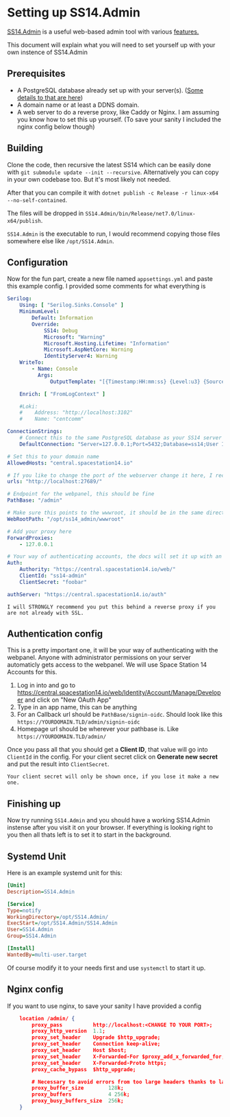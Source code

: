 # Setting up SS14.Admin
[SS14.Admin](https://github.com/space-wizards/SS14.Admin/) is a useful web-based admin tool with various [features.](../community/admin/admin-tooling.md)

This document will explain what you will need to set yourself up with your own instence of SS14.Admin

## Prerequisites

- A PostgreSQL database already set up with your server(s). ([Some details to that are here](../general-development/setup/server-hosting-tutorial.md))
- A domain name or at least a DDNS domain.
- A web server to do a reverse proxy, like Caddy or Nginx. I am assuming you know how to set this up yourself. (To save your sanity I included the nginx config below though)

## Building

Clone the code, then recursive the latest SS14 which can be easily done with `git submodule update --init --recursive`. Alternatively you can copy in your own codebase too. But it's most likely not needed.

After that you can compile it with `dotnet publish -c Release -r linux-x64 --no-self-contained`.

The files will be dropped in `SS14.Admin/bin/Release/net7.0/linux-x64/publish`. 

`SS14.Admin` is the executable to run, I would recommend copying those files somewhere else like `/opt/SS14.Admin`.

## Configuration

Now for the fun part, create a new file named `appsettings.yml` and paste this example config. I provided some comments for what everything is

```yaml
Serilog:
    Using: [ "Serilog.Sinks.Console" ]
    MinimumLevel:
        Default: Information
        Override:
            SS14: Debug
            Microsoft: "Warning"
            Microsoft.Hosting.Lifetime: "Information"
            Microsoft.AspNetCore: Warning
            IdentityServer4: Warning
    WriteTo:
        - Name: Console
          Args:
              OutputTemplate: "[{Timestamp:HH:mm:ss} {Level:u3} {SourceContext}] {Message:lj}{NewLine}{Exception}"

    Enrich: [ "FromLogContext" ]

    #Loki:
    #    Address: "http://localhost:3102"
    #    Name: "centcomm"

ConnectionStrings:
    # Connect this to the same PostgreSQL database as your SS14 server
    DefaultConnection: "Server=127.0.0.1;Port=5432;Database=ss14;User Id=ss14-admin;Password=foobar"

# Set this to your domain name
AllowedHosts: "central.spacestation14.io"

# If you like to change the port of the webserver change it here, I recommend you reverse proxy this for SSL
urls: "http://localhost:27689/"

# Endpoint for the webpanel, this should be fine
PathBase: "/admin"

# Make sure this points to the wwwroot, it should be in the same directory as the executable
WebRootPath: "/opt/ss14_admin/wwwroot"

# Add your proxy here
ForwardProxies:
    - 127.0.0.1

# Your way of authenticating accounts, the docs will set it up with an ss14 account 
Auth:
    Authority: "https://central.spacestation14.io/web/"
    ClientId: "ss14-admin"
    ClientSecret: "foobar"

authServer: "https://central.spacestation14.io/auth"
```

```admonish warning
I will STRONGLY recommend you put this behind a reverse proxy if you are not already with SSL.
```

## Authentication config
This is a pretty important one, it will be your way of authenticating with the webpanel. Anyone with administrator permissions on your server automaticly gets access to the webpanel. We will use Space Station 14 Accounts for this.

1. Log in into and go to https://central.spacestation14.io/web/Identity/Account/Manage/Developer and click on "New OAuth App"
2. Type in an app name, this can be anything
3. For an Callback url should be `PathBase/signin-oidc`. Should look like this `https://YOURDOMAIN.TLD/admin/signin-oidc`
4. Homepage url should be wherever your pathbase is. Like `https://YOURDOMAIN.TLD/admin/`

Once you pass all that you should get a **Client ID**, that value will go into ``ClientId`` in the config. For your client secret click on **Generate new secret** and put the result into ``ClientSecret``.

```admonish warning
Your client secret will only be shown once, if you lose it make a new one.
```

## Finishing up
Now try running `SS14.Admin` and you should have a working SS14.Admin instense after you visit it on your browser. If everything is looking right to you then all thats left is to set it to start in the background.

## Systemd Unit

Here is an example systemd unit for this:

```ini
[Unit]
Description=SS14.Admin

[Service]
Type=notify
WorkingDirectory=/opt/SS14.Admin/
ExecStart=/opt/SS14.Admin/SS14.Admin
User=SS14.Admin
Group=SS14.Admin

[Install]
WantedBy=multi-user.target
```
Of course modify it to your needs first and use `systemctl` to start it up.

## Nginx config
If you want to use nginx, to save your sanity I have provided a config
```json
    location /admin/ {
        proxy_pass          http://localhost:<CHANGE TO YOUR PORT>;
        proxy_http_version  1.1;
        proxy_set_header    Upgrade $http_upgrade;
        proxy_set_header    Connection keep-alive;
        proxy_set_header    Host $host;
        proxy_set_header    X-Forwarded-For $proxy_add_x_forwarded_for;
        proxy_set_header    X-Forwarded-Proto https;
        proxy_cache_bypass  $http_upgrade;

        # Necessary to avoid errors from too large headers thanks to large cookies.
        proxy_buffer_size        128k;
        proxy_buffers            4 256k;
        proxy_busy_buffers_size  256k;
    }
```
